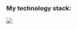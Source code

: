 ### My technology stack:

<img src="https://img.shields.io/badge/HTML-fdf4e3?style=for-the-badge&logo=HTML5&logoColor=ЦВЕТ ЛОГОТИПА">
